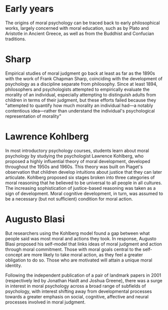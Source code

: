 # Early years

The origins of moral psychology can be traced back to early philosophical works, largely concerned with moral education, such as by Plato and Aristotle in Ancient Greece, as well as from the Buddhist and Confucian traditions.

# Sharp

Empirical studies of moral judgment go back at least as far as the 1890s with the work of Frank Chapman Sharp, coinciding with the development of psychology as a discipline separate from philosophy. Since at least 1894, philosophers and psychologists attempted to empirically evaluate the morality of an individual, especially attempting to distinguish adults from children in terms of their judgment, but these efforts failed because they "attempted to quantify how much morality an individual had—a notably contentious idea—rather than understand the individual's psychological representation of morality"

# Lawrence Kohlberg

In most introductory psychology courses, students learn about moral psychology by studying the psychologist Lawrence Kohlberg, who proposed a highly influential theory of moral development, developed throughout the 1950s and 1960s. This theory was built on Piaget's observation that children develop intuitions about justice that they can later articulate. Kohlberg proposed six stages broken into three categories of moral reasoning that he believed to be universal to all people in all cultures. The increasing sophistication of justice-based reasoning was taken as a sign of development. Moral cognitive development, in turn, was assumed to be a necessary (but not sufficient) condition for moral action.

# Augusto Blasi

But researchers using the Kohlberg model found a gap between what people said was most moral and actions they took. In response, Augusto Blasi proposed his self-model that links ideas of moral judgment and action through moral commitment. Those with moral goals central to the self-concept are more likely to take moral action, as they feel a greater obligation to do so. Those who are motivated will attain a unique moral identity.

Following the independent publication of a pair of landmark papers in 2001 (respectively led by Jonathan Haidt and Joshua Greene), there was a surge in interest in moral psychology across a broad range of subfields of psychology, with interest shifting away from developmental processes towards a greater emphasis on social, cognitive, affective and neural processes involved in moral judgment.